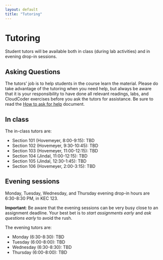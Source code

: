 ```yaml
---
layout: default
title: "Tutoring"
---
```


Tutoring
========

Student tutors will be available both in class (during lab activities) and in evening drop-in sessions.

Asking Questions
----------------

The tutors' job is to help students in the course learn the material.  Please do take advantage of the tutoring when you need help, but always be aware that it is your responsibility to have done all relevant readings, labs, and CloudCoder exercises before you ask the tutors for assistance.  Be sure to read the [How to ask for help](http://faculty.ycp.edu/~dhovemey/askingForHelp.html) document.

In class
--------

The in-class tutors are:

* Section 101 (Hovemeyer, 8:00-9:15): TBD
* Section 102 (Hovemeyer, 9:30-10:45): TBD
* Section 103 (Hovemeyer, 11:00-12:15): TBD
* Section 104 (Jindal, 11:00-12:15): TBD
* Section 105 (Jindal, 12:30-1:45): TBD
* Section 106 (Hovemeyer, 2:00-3:15): TBD

Evening sessions
----------------

Monday, Tuesday, Wednesday, and Thursday evening drop-in hours are 6:30-8:30 PM, in KEC 123.

**Important**: Be aware that the evening sessions can be very busy close to an assignment deadline.  Your best bet is to *start assignments early* and *ask questions early* to avoid the rush.

The evening tutors are:

* Monday (6:30-8:30): TBD
* Tuesday (6:00-8:00): TBD
* Wednesday (6:30-8:30): TBD
* Thursday (6:00-8:00): TBD

<!-- vim:set wrap: ­-->
<!-- vim:set linebreak: -->
<!-- vim:set nolist: -->
